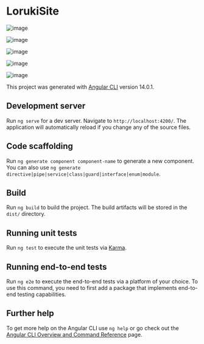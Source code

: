 # LorukiSite

![image](https://user-images.githubusercontent.com/72495167/179263833-cdad5069-4b1d-4517-b1da-3b65b8ce3325.png)

![image](https://user-images.githubusercontent.com/72495167/179263878-126d7ada-d31a-45a1-bf55-755e84005af2.png)

![image](https://user-images.githubusercontent.com/72495167/179263906-facb98fa-4803-44f3-93e0-5ac7e947d42a.png)

![image](https://user-images.githubusercontent.com/72495167/179489922-b8848093-9016-4c1f-8316-ff9467b21f54.png)

![image](https://user-images.githubusercontent.com/72495167/179490005-ed865f49-dc20-40f2-97f7-8ee7dae27052.png)

This project was generated with [Angular CLI](https://github.com/angular/angular-cli) version 14.0.1.

## Development server

Run `ng serve` for a dev server. Navigate to `http://localhost:4200/`. The application will automatically reload if you change any of the source files.

## Code scaffolding

Run `ng generate component component-name` to generate a new component. You can also use `ng generate directive|pipe|service|class|guard|interface|enum|module`.

## Build

Run `ng build` to build the project. The build artifacts will be stored in the `dist/` directory.

## Running unit tests

Run `ng test` to execute the unit tests via [Karma](https://karma-runner.github.io).

## Running end-to-end tests

Run `ng e2e` to execute the end-to-end tests via a platform of your choice. To use this command, you need to first add a package that implements end-to-end testing capabilities.

## Further help

To get more help on the Angular CLI use `ng help` or go check out the [Angular CLI Overview and Command Reference](https://angular.io/cli) page.
